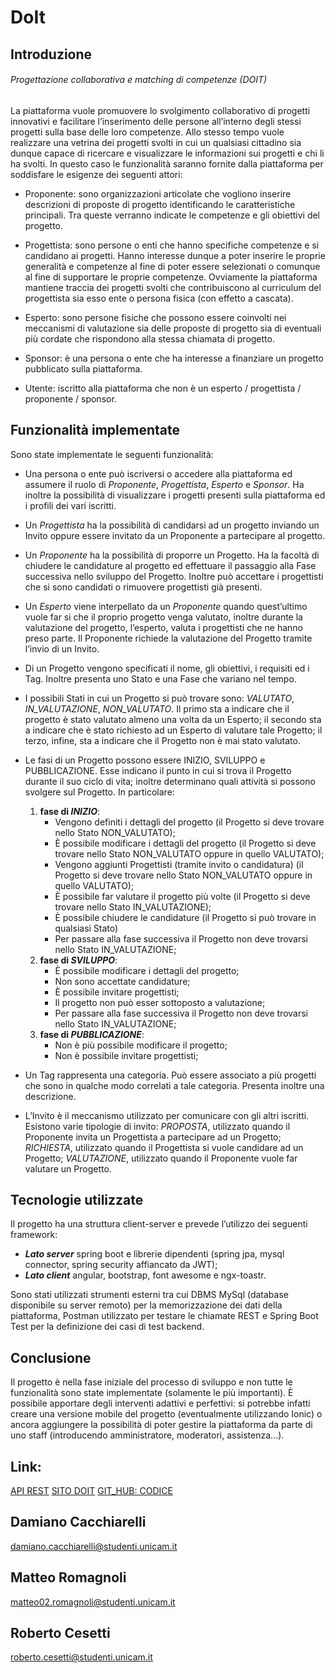 # DoIt
## Introduzione
###### Progettazione collaborativa e matching di competenze (DOIT)

La piattaforma vuole promuovere lo svolgimento collaborativo di progetti innovativi e facilitare l’inserimento delle persone all’interno degli stessi progetti sulla base delle loro competenze. Allo stesso tempo vuole realizzare una vetrina dei progetti svolti in cui un qualsiasi cittadino sia dunque capace di ricercare e visualizzare le informazioni sui progetti e chi li ha svolti. In questo caso le funzionalità saranno fornite dalla piattaforma per soddisfare le esigenze dei seguenti attori:

- Proponente: sono organizzazioni articolate che vogliono inserire descrizioni di proposte di progetto identificando le caratteristiche principali. Tra queste verranno indicate le competenze e gli obiettivi del progetto.

- Progettista: sono persone o enti che hanno specifiche competenze e si candidano ai progetti. Hanno interesse dunque a poter inserire le proprie generalità e competenze al fine di poter essere selezionati o comunque al fine di supportare le proprie competenze. Ovviamente la piattaforma mantiene traccia dei progetti svolti che contribuiscono al curriculum del progettista sia esso ente o persona fisica (con effetto a cascata).

- Esperto: sono persone fisiche che possono essere coinvolti nei meccanismi di valutazione sia delle proposte di progetto sia di eventuali più cordate che rispondono alla stessa chiamata di progetto.

- Sponsor: è una persona o ente che ha interesse a finanziare un progetto pubblicato sulla piattaforma.

- Utente: iscritto alla piattaforma che non è un esperto / progettista / proponente / sponsor.


## Funzionalità implementate

Sono state implementate le seguenti funzionalità:

- Una persona o ente può iscriversi o accedere alla piattaforma ed assumere il ruolo di *Proponente*, *Progettista*, *Esperto* e *Sponsor*. Ha inoltre la possibilità di visualizzare i progetti presenti sulla piattaforma ed i profili dei vari iscritti.

- Un *Progettista* ha la possibilità di candidarsi ad  un progetto inviando un Invito oppure essere invitato da un Proponente a partecipare al progetto.

- Un *Proponente* ha la possibilità di proporre un Progetto. Ha la facoltà di chiudere le candidature al progetto ed effettuare il passaggio alla Fase successiva nello sviluppo del Progetto. Inoltre può accettare i progettisti che si sono candidati o rimuovere progettisti già presenti.

- Un *Esperto* viene interpellato da un *Proponente* quando quest’ultimo vuole far si che il proprio progetto venga valutato, inoltre durante la valutazione del progetto, l’esperto, valuta i progettisti che ne hanno preso parte. Il Proponente richiede la valutazione del Progetto tramite l’invio di un Invito.

- Di un Progetto vengono specificati il nome, gli obiettivi, i requisiti ed i Tag. Inoltre presenta uno Stato e una Fase che variano nel tempo.

- I possibili Stati in cui un Progetto si può trovare sono: *VALUTATO*, *IN_VALUTAZIONE*, *NON_VALUTATO*. Il primo sta a indicare che il progetto è stato valutato almeno una volta da un Esperto; il secondo sta a indicare che è stato richiesto ad un Esperto di valutare tale Progetto; il terzo, infine, sta a indicare che il Progetto non è mai stato valutato.

- Le fasi di un Progetto possono essere INIZIO, SVILUPPO e PUBBLICAZIONE. Esse indicano il punto in cui si trova il Progetto durante il suo ciclo di vita; inoltre determinano quali attività si possono svolgere sul Progetto. In particolare: 

  1. **fase di _INIZIO_**:
       - Vengono definiti i dettagli del progetto (il Progetto si deve trovare nello Stato NON_VALUTATO);
       - È possibile modificare i dettagli del progetto (il Progetto si deve trovare nello Stato NON_VALUTATO oppure in quello VALUTATO);
       - Vengono aggiunti Progettisti (tramite invito o candidatura) (il Progetto si deve trovare nello Stato NON_VALUTATO oppure in quello VALUTATO);
       - È possibile far valutare il progetto più volte (il Progetto si deve trovare nello Stato IN_VALUTAZIONE);
       - È possibile chiudere le candidature (il Progetto si può trovare in qualsiasi Stato)
       - Per passare alla fase successiva il Progetto non deve trovarsi nello Stato IN_VALUTAZIONE;
  2. **fase di _SVILUPPO_**:
       - È possibile modificare i dettagli del progetto;
       - Non sono accettate candidature;
       - È possibile invitare progettisti;
       - Il progetto non può esser sottoposto a valutazione;
       - Per passare alla fase successiva il Progetto non deve trovarsi nello Stato IN_VALUTAZIONE;
  3. **fase di _PUBBLICAZIONE_**:
       - Non è più possibile modificare il progetto;
       - Non è possibile invitare progettisti;

- Un Tag rappresenta una categoria. Può essere associato a più progetti che sono in qualche modo correlati a tale categoria. Presenta inoltre una descrizione.

- L’Invito è il meccanismo utilizzato per comunicare con gli altri iscritti. Esistono varie tipologie di invito: *PROPOSTA*, utilizzato quando il Proponente invita un Progettista a partecipare ad un Progetto; *RICHIESTA*, utilizzato quando il Progettista si vuole candidare ad un Progetto; *VALUTAZIONE*, utilizzato quando il Proponente vuole far valutare un Progetto.

## Tecnologie utilizzate

Il progetto ha una struttura client-server e prevede l’utilizzo dei seguenti framework: 

- **_Lato server_** spring boot e librerie dipendenti (spring jpa, mysql connector, spring security affiancato da JWT);
- **_Lato client_** angular, bootstrap, font awesome e ngx-toastr.

Sono stati utilizzati strumenti esterni tra cui DBMS MySql (database disponibile su server remoto) per la memorizzazione dei dati della piattaforma, Postman utilizzato per testare le chiamate REST e Spring Boot Test per la definizione dei casi di test backend. 

## Conclusione

Il progetto è nella fase iniziale del processo di sviluppo e non tutte le funzionalità sono state implementate (solamente le più importanti). È possibile apportare degli interventi adattivi e perfettivi: si potrebbe infatti creare una versione mobile del progetto (eventualmente utilizzando Ionic) o ancora aggiungere la possibilità di poter gestire la piattaforma da parte di uno staff (introducendo amministratore, moderatori, assistenza...). 


## Link: 

[API REST](https://docs.google.com/document/d/16OW7QSL1tU7NaCpgY1egUgvuEePVTtGo1WAbr2z3L4s/edit?usp=sharing)
[SITO DOIT](http://207.154.220.231/)
[GIT_HUB: CODICE](https://github.com/damiano-cacchiarelli/DMR-DOIT)  


## Damiano Cacchiarelli 
damiano.cacchiarelli@studenti.unicam.it
## Matteo Romagnoli
matteo02.romagnoli@studenti.unicam.it
## Roberto Cesetti
roberto.cesetti@studenti.unicam.it


